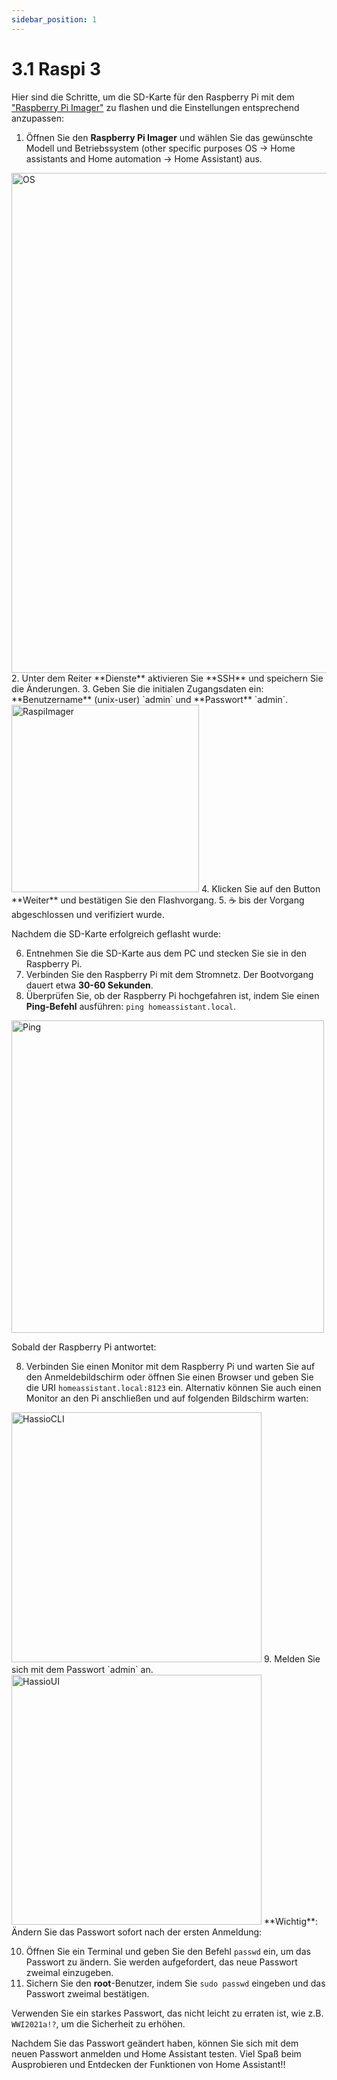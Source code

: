 ```yaml
---
sidebar_position: 1
---
```


# 3.1 Raspi 3

Hier sind die Schritte, um die SD-Karte für den Raspberry Pi mit dem ["Raspberry Pi Imager"](https://www.raspberrypi.com/software/) zu flashen und die Einstellungen entsprechend anzupassen:


1. Öffnen Sie den **Raspberry Pi Imager** und wählen Sie das gewünschte Modell und Betriebssystem
(other specific purposes OS -> Home assistants and Home automation -> Home Assistant)  aus.

<img src="/img/os.png" alt="OS" width="800"/>
2. Unter dem Reiter **Dienste** aktivieren Sie **SSH** und speichern Sie die Änderungen.
3. Geben Sie die initialen Zugangsdaten ein: **Benutzername** (unix-user) `admin` und **Passwort** `admin`.
<img src="/img/image.png" alt="RaspiImager" width="300"/>
4. Klicken Sie auf den Button **Weiter** und bestätigen Sie den Flashvorgang.
5. ☕ bis der Vorgang abgeschlossen und verifiziert wurde.

Nachdem die SD-Karte erfolgreich geflasht wurde:

6. Entnehmen Sie die SD-Karte aus dem PC und stecken Sie sie in den Raspberry Pi.
7. Verbinden Sie den Raspberry Pi mit dem Stromnetz. Der Bootvorgang dauert etwa **30-60 Sekunden**.
8. Überprüfen Sie, ob der Raspberry Pi hochgefahren ist, indem Sie einen **Ping-Befehl** ausführen: 
```ping homeassistant.local```.
<img src="/img/ping.png" alt="Ping" width="500"/>

Sobald der Raspberry Pi antwortet:

8. Verbinden Sie einen Monitor mit dem Raspberry Pi und warten Sie auf den Anmeldebildschirm oder öffnen Sie einen Browser und geben Sie die URI `homeassistant.local:8123` ein. Alternativ können Sie auch einen Monitor an den Pi anschließen und auf folgenden Bildschirm warten: 
<img src="/img/cli.png" alt="HassioCLI" width="400"/>
9. Melden Sie sich mit dem Passwort `admin` an.
<img src="/img/ui.png" alt="HassioUI" width="400"/>
**Wichtig**: Ändern Sie das Passwort sofort nach der ersten Anmeldung:

10. Öffnen Sie ein Terminal und geben Sie den Befehl `passwd` ein, um das Passwort zu ändern. Sie werden aufgefordert, das neue Passwort zweimal einzugeben.
11. Sichern Sie den **root**-Benutzer, indem Sie `sudo passwd` eingeben und das Passwort zweimal bestätigen.

Verwenden Sie ein starkes Passwort, das nicht leicht zu erraten ist, wie z.B. `WWI2021a!?`, um die Sicherheit zu erhöhen.

Nachdem Sie das Passwort geändert haben, können Sie sich mit dem neuen Passwort anmelden und Home Assistant testen. Viel Spaß beim Ausprobieren und Entdecken der Funktionen von Home Assistant!!